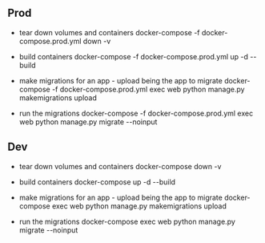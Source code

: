 ## Prod

- tear down volumes and containers
docker-compose -f docker-compose.prod.yml down -v

- build containers
docker-compose -f docker-compose.prod.yml up -d --build

- make migrations for an app - upload being the app to migrate
docker-compose -f docker-compose.prod.yml exec web python manage.py makemigrations upload

- run the migrations
docker-compose -f docker-compose.prod.yml exec web python manage.py migrate --noinput



## Dev

- tear down volumes and containers
docker-compose down -v

- build containers
docker-compose up -d --build

- make migrations for an app - upload being the app to migrate
docker-compose exec web python manage.py makemigrations upload

- run the migrations
docker-compose exec web python manage.py migrate --noinput


